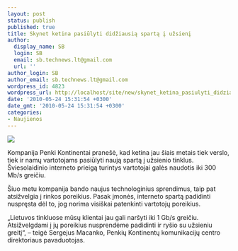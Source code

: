 ```yaml
---
layout: post
status: publish
published: true
title: Skynet ketina pasiūlyti didžiausią spartą į užsienį
author:
  display_name: SB
  login: SB
  email: sb.technews.lt@gmail.com
  url: ''
author_login: SB
author_email: sb.technews.lt@gmail.com
wordpress_id: 4823
wordpress_url: http://localhost/site/new/skynet_ketina_pasiulyti_didziausia_sparta_i_uzsieni/
date: '2010-05-24 15:31:54 +0300'
date_gmt: '2010-05-24 15:31:54 +0300'
categories:
- Naujienos
---
```

<div class="imgright"><img src="http://www.part.lt/img/ba71cd129d1a24bc17d4e2cacf01b3f4909.jpg"  /></div>
<p>Kompanija Penki Kontinentai pranešė, kad ketina jau šiais metais tiek verslo, tiek ir namų vartotojams pasiūlyti naują spartą į užsienio tinklus. Šviesolaidinio interneto prieigą turintys vartotojai galės naudotis iki 300 Mb/s greičiu.</p>
<p>Šiuo metu kompanija bando naujus technologinius sprendimus, taip pat atsižvelgia į rinkos poreikius. Pasak įmonės, interneto spartą padidinti nuspręsta dėl to, jog norima visiškai patenkinti vartotojų poreikius.</p>
<p>„Lietuvos tinkluose mūsų klientai jau gali naršyti iki 1 Gb/s greičiu. Atsižvelgdami į jų poreikius nusprendėme padidinti ir ryšio su užsieniu greitį“, – teigė Sergejus Macanko, Penkių Kontinentų komunikacijų centro direktoriaus pavaduotojas.<br /></p>
